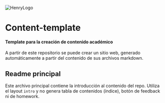 ![HenryLogo](https://d31uz8lwfmyn8g.cloudfront.net/Assets/logo-henry-white-lg.png)

# Content-template

#### Template para la creación de contenido académico

A partir de este repositorio se puede crear un sitio web, generado automáticamente a partir del contenido de sus archivos markdown.

## Readme principal

Este archivo principal contiene la introducción al contenido del repo. Utiliza el layout `intro` y no genera tabla de contenidos (índice), botón de feedback ni de homework.
